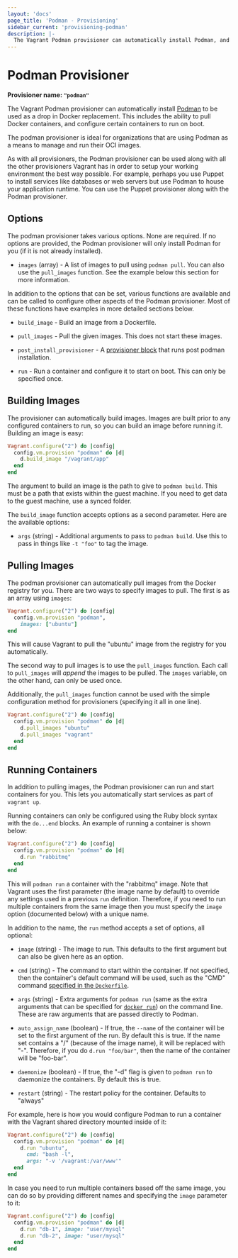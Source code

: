 ```yaml
---
layout: 'docs'
page_title: 'Podman - Provisioning'
sidebar_current: 'provisioning-podman'
description: |-
  The Vagrant Podman provisioner can automatically install Podman, and run it as a drop in replacement for Docker.
---
```


# Podman Provisioner

**Provisioner name: `"podman"`**

The Vagrant Podman provisioner can automatically install
[Podman](https://www.podman.io) to be used as a drop in Docker replacement. This includes the ability to pull Docker containers, and configure certain containers to run on boot.

The podman provisioner is ideal for organizations that are using
Podman as a means to manage and run their OCI images.

As with all provisioners, the Podman provisioner can be used along with
all the other provisioners Vagrant has in order to setup your working
environment the best way possible. For example, perhaps you use Puppet to
install services like databases or web servers but use Podman to house
your application runtime. You can use the Puppet provisioner along
with the Podman provisioner.

## Options

The podman provisioner takes various options. None are required. If
no options are provided, the Podman provisioner will only install Podman
for you (if it is not already installed).

- `images` (array) - A list of images to pull using `podman pull`. You
  can also use the `pull_images` function. See the example below this
  section for more information.

In addition to the options that can be set, various functions are available
and can be called to configure other aspects of the Podman provisioner. Most
of these functions have examples in more detailed sections below.

- `build_image` - Build an image from a Dockerfile.

- `pull_images` - Pull the given images. This does not start these images.

- `post_install_provisioner` - A [provisioner block](/docs/provisioning) that runs post podman
  installation.

- `run` - Run a container and configure it to start on boot. This can
  only be specified once.

## Building Images

The provisioner can automatically build images. Images are built prior to
any configured containers to run, so you can build an image before running it.
Building an image is easy:

```ruby
Vagrant.configure("2") do |config|
  config.vm.provision "podman" do |d|
    d.build_image "/vagrant/app"
  end
end
```

The argument to build an image is the path to give to `podman build`. This
must be a path that exists within the guest machine. If you need to get data
to the guest machine, use a synced folder.

The `build_image` function accepts options as a second parameter. Here
are the available options:

- `args` (string) - Additional arguments to pass to `podman build`. Use this
  to pass in things like `-t "foo"` to tag the image.

## Pulling Images

The podman provisioner can automatically pull images from the
Docker registry for you. There are two ways to specify images to
pull. The first is as an array using `images`:

```ruby
Vagrant.configure("2") do |config|
  config.vm.provision "podman",
    images: ["ubuntu"]
end
```

This will cause Vagrant to pull the "ubuntu" image from the registry
for you automatically.

The second way to pull images is to use the `pull_images` function.
Each call to `pull_images` will _append_ the images to be pulled. The
`images` variable, on the other hand, can only be used once.

Additionally, the `pull_images` function cannot be used with the
simple configuration method for provisioners (specifying it all in one line).

```ruby
Vagrant.configure("2") do |config|
  config.vm.provision "podman" do |d|
    d.pull_images "ubuntu"
    d.pull_images "vagrant"
  end
end
```

## Running Containers

In addition to pulling images, the Podman provisioner can run and start
containers for you. This lets you automatically start services as part of
`vagrant up`.

Running containers can only be configured using the Ruby block syntax with
the `do...end` blocks. An example of running a container is shown below:

```ruby
Vagrant.configure("2") do |config|
  config.vm.provision "podman" do |d|
    d.run "rabbitmq"
  end
end
```

This will `podman run` a container with the "rabbitmq" image. Note that
Vagrant uses the first parameter (the image name by default) to override any
settings used in a previous `run` definition. Therefore, if you need to run
multiple containers from the same image then you must specify the `image`
option (documented below) with a unique name.

In addition to the name, the `run` method accepts a set of options, all optional:

- `image` (string) - The image to run. This defaults to the first argument
  but can also be given here as an option.

- `cmd` (string) - The command to start within the container. If not specified,
  then the container's default command will be used, such as the
  "CMD" command [specified in the `Dockerfile`](https:/docs.docker.io/en/latest/use/builder/#cmd).

- `args` (string) - Extra arguments for `podman run` (same as the extra arguments that can be specified for [`docker run`](https:/docs.docker.io/en/latest/commandline/cli/#run))
  on the command line. These are raw arguments that are passed directly to Podman.

- `auto_assign_name` (boolean) - If true, the `--name` of the container will
  be set to the first argument of the run. By default this is true. If the
  name set contains a "/" (because of the image name), it will be replaced
  with "-". Therefore, if you do `d.run "foo/bar"`, then the name of the
  container will be "foo-bar".

- `daemonize` (boolean) - If true, the "-d" flag is given to `podman run` to
  daemonize the containers. By default this is true.

- `restart` (string) - The restart policy for the container. Defaults to
  "always"

For example, here is how you would configure Podman to run a container
with the Vagrant shared directory mounted inside of it:

```ruby
Vagrant.configure("2") do |config|
  config.vm.provision "podman" do |d|
    d.run "ubuntu",
      cmd: "bash -l",
      args: "-v '/vagrant:/var/www'"
  end
end
```

In case you need to run multiple containers based off the same image, you can do
so by providing different names and specifying the `image` parameter to it:

```ruby
Vagrant.configure("2") do |config|
  config.vm.provision "podman" do |d|
    d.run "db-1", image: "user/mysql"
    d.run "db-2", image: "user/mysql"
  end
end
```
